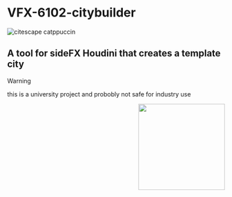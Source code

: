 # VFX-6102-citybuilder
![citescape catppuccin](https://github.com/JoeHarper-tech/VFX-6102-citybuilder/blob/main/pictures/cat_evening-sky.png?raw=true)
## A tool for sideFX Houdini that creates a template city

> [!WARNING]
> this is a university project and probobly not safe for industry use
 
<img align="right" src="https://github.com/kuisux/VFX-6102-citybuilder/blob/main/pictures/KuiLogo.png?raw=true" width="200">
